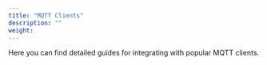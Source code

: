 ```yaml
---
title: "MQTT Clients"
description: ""
weight: 
---
```


Here you can find detailed guides for integrating with popular MQTT clients. 

<!--more-->
